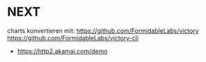 # NEXT

charts konvertieren mit: https://github.com/FormidableLabs/victory
https://github.com/FormidableLabs/victory-cli

* https://http2.akamai.com/demo
